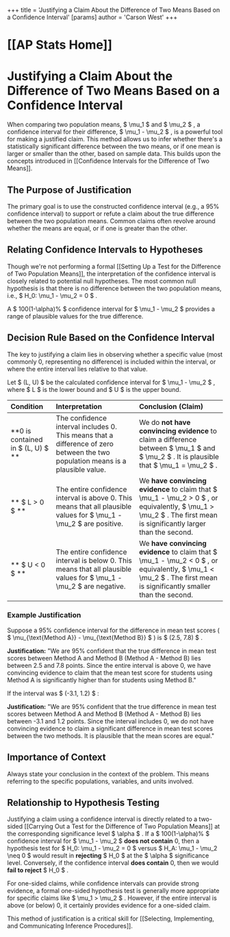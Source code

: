 +++
 title = 'Justifying a Claim About the Difference of Two Means Based on a Confidence Interval'
[params]
	author = 'Carson West'
+++
# [[AP Stats Home]]
# Justifying a Claim About the Difference of Two Means Based on a Confidence Interval

When comparing two population means,  $ \mu_1 $  and  $ \mu_2 $ , a confidence interval for their difference,  $ \mu_1 - \mu_2 $ , is a powerful tool for making a justified claim. This method allows us to infer whether there's a statistically significant difference between the two means, or if one mean is larger or smaller than the other, based on sample data. This builds upon the concepts introduced in [[Confidence Intervals for the Difference of Two Means]].

## The Purpose of Justification

The primary goal is to use the constructed confidence interval (e.g., a 95% confidence interval) to support or refute a claim about the true difference between the two population means. Common claims often revolve around whether the means are equal, or if one is greater than the other.

## Relating Confidence Intervals to Hypotheses

Though we're not performing a formal [[Setting Up a Test for the Difference of Two Population Means]], the interpretation of the confidence interval is closely related to potential null hypotheses. The most common null hypothesis is that there is no difference between the two population means, i.e.,  $ H_0: \mu_1 - \mu_2 = 0 $ .

A  $ 100(1-\alpha)\% $  confidence interval for  $ \mu_1 - \mu_2 $  provides a range of plausible values for the true difference.

## Decision Rule Based on the Confidence Interval

The key to justifying a claim lies in observing whether a specific value (most commonly 0, representing no difference) is included within the interval, or where the entire interval lies relative to that value.

Let  $ (L, U) $  be the calculated confidence interval for  $ \mu_1 - \mu_2 $ , where  $ L $  is the lower bound and  $ U $  is the upper bound.

| Condition                      | Interpretation                                                                                                                                                                                                                                                                                                    | Conclusion (Claim)                                                                                                                                                                 |
| :----------------------------- | :---------------------------------------------------------------------------------------------------------------------------------------------------------------------------------------------------------------------------------------------------------------------------------------------------------------- | :--------------------------------------------------------------------------------------------------------------------------------------------------------------------------------- |
| **0 is contained in  $ (L, U) $ ** | The confidence interval includes 0. This means that a difference of zero between the two population means is a plausible value.                                                                                                                                                                                     | We do **not have convincing evidence** to claim a difference between  $ \mu_1 $  and  $ \mu_2 $ . It is plausible that  $ \mu_1 = \mu_2 $ .                                                    |
| ** $ L > 0 $ **                    | The entire confidence interval is above 0. This means that all plausible values for  $ \mu_1 - \mu_2 $  are positive.                                                                                                                                                                                                | We **have convincing evidence** to claim that  $ \mu_1 - \mu_2 > 0 $ , or equivalently,  $ \mu_1 > \mu_2 $ . The first mean is significantly larger than the second.                      |
| ** $ U < 0 $ **                    | The entire confidence interval is below 0. This means that all plausible values for  $ \mu_1 - \mu_2 $  are negative.                                                                                                                                                                                                | We **have convincing evidence** to claim that  $ \mu_1 - \mu_2 < 0 $ , or equivalently,  $ \mu_1 < \mu_2 $ . The first mean is significantly smaller than the second.                     |

### Example Justification

Suppose a 95% confidence interval for the difference in mean test scores ( $ \mu_{\text{Method A}} - \mu_{\text{Method B}} $ ) is  $ (2.5, 7.8) $ .

**Justification:** "We are 95% confident that the true difference in mean test scores between Method A and Method B (Method A - Method B) lies between 2.5 and 7.8 points. Since the entire interval is above 0, we have convincing evidence to claim that the mean test score for students using Method A is significantly higher than for students using Method B."

If the interval was  $ (-3.1, 1.2) $ :

**Justification:** "We are 95% confident that the true difference in mean test scores between Method A and Method B (Method A - Method B) lies between -3.1 and 1.2 points. Since the interval includes 0, we do not have convincing evidence to claim a significant difference in mean test scores between the two methods. It is plausible that the mean scores are equal."

## Importance of Context

Always state your conclusion in the context of the problem. This means referring to the specific populations, variables, and units involved.

## Relationship to Hypothesis Testing

Justifying a claim using a confidence interval is directly related to a two-sided [[Carrying Out a Test for the Difference of Two Population Means]] at the corresponding significance level  $ \alpha $ .
If a  $ 100(1-\alpha)\% $  confidence interval for  $ \mu_1 - \mu_2 $  **does not contain** 0, then a hypothesis test for  $ H_0: \mu_1 - \mu_2 = 0 $  versus  $ H_A: \mu_1 - \mu_2 \neq 0 $  would result in **rejecting**  $ H_0 $  at the  $ \alpha $  significance level.
Conversely, if the confidence interval **does contain** 0, then we would **fail to reject**  $ H_0 $ .

For one-sided claims, while confidence intervals can provide strong evidence, a formal one-sided hypothesis test is generally more appropriate for specific claims like  $ \mu_1 > \mu_2 $ . However, if the entire interval is above (or below) 0, it certainly provides evidence for a one-sided claim.

This method of justification is a critical skill for [[Selecting, Implementing, and Communicating Inference Procedures]].